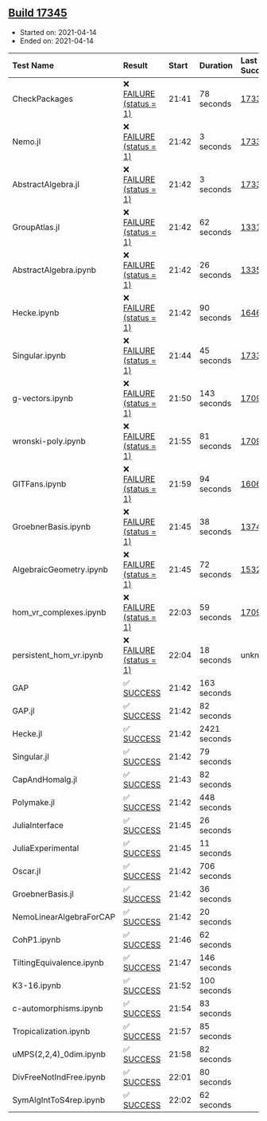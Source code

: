 ## [Build 17345](https://oscarci.mathematik.uni-kl.de/job/oscar/17345/)

* Started on: 2021-04-14
* Ended on: 2021-04-14

| Test Name    | Result | Start | Duration | Last Success | First Failure |
|:-------------|:-------|:------|:---------|:-------------|:--------------|
| CheckPackages | ❌ [FAILURE (status = 1)](https://oscarci.mathematik.uni-kl.de/job/oscar/17345/artifact/logs/build-17345/CheckPackages.log) | 21:41 | 78 seconds | [17336](https://oscarci.mathematik.uni-kl.de/job/oscar/17336/) | [17337](https://oscarci.mathematik.uni-kl.de/job/oscar/17337/) |
| Nemo.jl | ❌ [FAILURE (status = 1)](https://oscarci.mathematik.uni-kl.de/job/oscar/17345/artifact/logs/build-17345/Nemo.jl.log) | 21:42 | 3 seconds | [17338](https://oscarci.mathematik.uni-kl.de/job/oscar/17338/) | [17339](https://oscarci.mathematik.uni-kl.de/job/oscar/17339/) |
| AbstractAlgebra.jl | ❌ [FAILURE (status = 1)](https://oscarci.mathematik.uni-kl.de/job/oscar/17345/artifact/logs/build-17345/AbstractAlgebra.jl.log) | 21:42 | 3 seconds | [17336](https://oscarci.mathematik.uni-kl.de/job/oscar/17336/) | [17337](https://oscarci.mathematik.uni-kl.de/job/oscar/17337/) |
| GroupAtlas.jl | ❌ [FAILURE (status = 1)](https://oscarci.mathematik.uni-kl.de/job/oscar/17345/artifact/logs/build-17345/GroupAtlas.jl.log) | 21:42 | 62 seconds | [13311](https://oscarci.mathematik.uni-kl.de/job/oscar/13311/) | [13312](https://oscarci.mathematik.uni-kl.de/job/oscar/13312/) |
| AbstractAlgebra.ipynb | ❌ [FAILURE (status = 1)](https://oscarci.mathematik.uni-kl.de/job/oscar/17345/artifact/logs/build-17345/AbstractAlgebra.ipynb.log) | 21:42 | 26 seconds | [13355](https://oscarci.mathematik.uni-kl.de/job/oscar/13355/) | [13356](https://oscarci.mathematik.uni-kl.de/job/oscar/13356/) |
| Hecke.ipynb | ❌ [FAILURE (status = 1)](https://oscarci.mathematik.uni-kl.de/job/oscar/17345/artifact/logs/build-17345/Hecke.ipynb.log) | 21:42 | 90 seconds | [16463](https://oscarci.mathematik.uni-kl.de/job/oscar/16463/) | [16464](https://oscarci.mathematik.uni-kl.de/job/oscar/16464/) |
| Singular.ipynb | ❌ [FAILURE (status = 1)](https://oscarci.mathematik.uni-kl.de/job/oscar/17345/artifact/logs/build-17345/Singular.ipynb.log) | 21:44 | 45 seconds | [17338](https://oscarci.mathematik.uni-kl.de/job/oscar/17338/) | [17339](https://oscarci.mathematik.uni-kl.de/job/oscar/17339/) |
| g-vectors.ipynb | ❌ [FAILURE (status = 1)](https://oscarci.mathematik.uni-kl.de/job/oscar/17345/artifact/logs/build-17345/g-vectors.ipynb.log) | 21:50 | 143 seconds | [17099](https://oscarci.mathematik.uni-kl.de/job/oscar/17099/) | [17100](https://oscarci.mathematik.uni-kl.de/job/oscar/17100/) |
| wronski-poly.ipynb | ❌ [FAILURE (status = 1)](https://oscarci.mathematik.uni-kl.de/job/oscar/17345/artifact/logs/build-17345/wronski-poly.ipynb.log) | 21:55 | 81 seconds | [17098](https://oscarci.mathematik.uni-kl.de/job/oscar/17098/) | [17099](https://oscarci.mathematik.uni-kl.de/job/oscar/17099/) |
| GITFans.ipynb | ❌ [FAILURE (status = 1)](https://oscarci.mathematik.uni-kl.de/job/oscar/17345/artifact/logs/build-17345/GITFans.ipynb.log) | 21:59 | 94 seconds | [16068](https://oscarci.mathematik.uni-kl.de/job/oscar/16068/) | [16069](https://oscarci.mathematik.uni-kl.de/job/oscar/16069/) |
| GroebnerBasis.ipynb | ❌ [FAILURE (status = 1)](https://oscarci.mathematik.uni-kl.de/job/oscar/17345/artifact/logs/build-17345/GroebnerBasis.ipynb.log) | 21:45 | 38 seconds | [13748](https://oscarci.mathematik.uni-kl.de/job/oscar/13748/) | [13749](https://oscarci.mathematik.uni-kl.de/job/oscar/13749/) |
| AlgebraicGeometry.ipynb | ❌ [FAILURE (status = 1)](https://oscarci.mathematik.uni-kl.de/job/oscar/17345/artifact/logs/build-17345/AlgebraicGeometry.ipynb.log) | 21:45 | 72 seconds | [15322](https://oscarci.mathematik.uni-kl.de/job/oscar/15322/) | [15323](https://oscarci.mathematik.uni-kl.de/job/oscar/15323/) |
| hom_vr_complexes.ipynb | ❌ [FAILURE (status = 1)](https://oscarci.mathematik.uni-kl.de/job/oscar/17345/artifact/logs/build-17345/hom_vr_complexes.ipynb.log) | 22:03 | 59 seconds | [17099](https://oscarci.mathematik.uni-kl.de/job/oscar/17099/) | [17100](https://oscarci.mathematik.uni-kl.de/job/oscar/17100/) |
| persistent_hom_vr.ipynb | ❌ [FAILURE (status = 1)](https://oscarci.mathematik.uni-kl.de/job/oscar/17345/artifact/logs/build-17345/persistent_hom_vr.ipynb.log) | 22:04 | 18 seconds | unknown | unknown |
| GAP | ✅ [SUCCESS](https://oscarci.mathematik.uni-kl.de/job/oscar/17345/artifact/logs/build-17345/GAP.log) | 21:42 | 163 seconds |  |  |
| GAP.jl | ✅ [SUCCESS](https://oscarci.mathematik.uni-kl.de/job/oscar/17345/artifact/logs/build-17345/GAP.jl.log) | 21:42 | 82 seconds |  |  |
| Hecke.jl | ✅ [SUCCESS](https://oscarci.mathematik.uni-kl.de/job/oscar/17345/artifact/logs/build-17345/Hecke.jl.log) | 21:42 | 2421 seconds |  |  |
| Singular.jl | ✅ [SUCCESS](https://oscarci.mathematik.uni-kl.de/job/oscar/17345/artifact/logs/build-17345/Singular.jl.log) | 21:42 | 79 seconds |  |  |
| CapAndHomalg.jl | ✅ [SUCCESS](https://oscarci.mathematik.uni-kl.de/job/oscar/17345/artifact/logs/build-17345/CapAndHomalg.jl.log) | 21:43 | 82 seconds |  |  |
| Polymake.jl | ✅ [SUCCESS](https://oscarci.mathematik.uni-kl.de/job/oscar/17345/artifact/logs/build-17345/Polymake.jl.log) | 21:42 | 448 seconds |  |  |
| JuliaInterface | ✅ [SUCCESS](https://oscarci.mathematik.uni-kl.de/job/oscar/17345/artifact/logs/build-17345/JuliaInterface.log) | 21:45 | 26 seconds |  |  |
| JuliaExperimental | ✅ [SUCCESS](https://oscarci.mathematik.uni-kl.de/job/oscar/17345/artifact/logs/build-17345/JuliaExperimental.log) | 21:45 | 11 seconds |  |  |
| Oscar.jl | ✅ [SUCCESS](https://oscarci.mathematik.uni-kl.de/job/oscar/17345/artifact/logs/build-17345/Oscar.jl.log) | 21:42 | 706 seconds |  |  |
| GroebnerBasis.jl | ✅ [SUCCESS](https://oscarci.mathematik.uni-kl.de/job/oscar/17345/artifact/logs/build-17345/GroebnerBasis.jl.log) | 21:42 | 36 seconds |  |  |
| NemoLinearAlgebraForCAP | ✅ [SUCCESS](https://oscarci.mathematik.uni-kl.de/job/oscar/17345/artifact/logs/build-17345/NemoLinearAlgebraForCAP.log) | 21:42 | 20 seconds |  |  |
| CohP1.ipynb | ✅ [SUCCESS](https://oscarci.mathematik.uni-kl.de/job/oscar/17345/artifact/logs/build-17345/CohP1.ipynb.log) | 21:46 | 62 seconds |  |  |
| TiltingEquivalence.ipynb | ✅ [SUCCESS](https://oscarci.mathematik.uni-kl.de/job/oscar/17345/artifact/logs/build-17345/TiltingEquivalence.ipynb.log) | 21:47 | 146 seconds |  |  |
| K3-16.ipynb | ✅ [SUCCESS](https://oscarci.mathematik.uni-kl.de/job/oscar/17345/artifact/logs/build-17345/K3-16.ipynb.log) | 21:52 | 100 seconds |  |  |
| c-automorphisms.ipynb | ✅ [SUCCESS](https://oscarci.mathematik.uni-kl.de/job/oscar/17345/artifact/logs/build-17345/c-automorphisms.ipynb.log) | 21:54 | 83 seconds |  |  |
| Tropicalization.ipynb | ✅ [SUCCESS](https://oscarci.mathematik.uni-kl.de/job/oscar/17345/artifact/logs/build-17345/Tropicalization.ipynb.log) | 21:57 | 85 seconds |  |  |
| uMPS(2,2,4)_0dim.ipynb | ✅ [SUCCESS](https://oscarci.mathematik.uni-kl.de/job/oscar/17345/artifact/logs/build-17345/uMPS-2-2-4-_0dim.ipynb.log) | 21:58 | 82 seconds |  |  |
| DivFreeNotIndFree.ipynb | ✅ [SUCCESS](https://oscarci.mathematik.uni-kl.de/job/oscar/17345/artifact/logs/build-17345/DivFreeNotIndFree.ipynb.log) | 22:01 | 80 seconds |  |  |
| SymAlgIntToS4rep.ipynb | ✅ [SUCCESS](https://oscarci.mathematik.uni-kl.de/job/oscar/17345/artifact/logs/build-17345/SymAlgIntToS4rep.ipynb.log) | 22:02 | 62 seconds |  |  |
